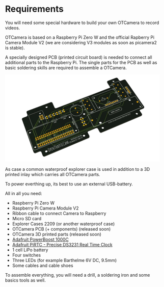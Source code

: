 # Requirements

You will need some special hardware to build your own OTCamera to record videos.

OTCamera is based on a Raspberry Pi Zero W and the official Rapberry Pi Camera Module V2 (we are considering V3 modules as soon as picamera2 is stable).

A specially designed PCB (printed circuit board) is needed to connect all additional parts to the Raspberry Pi.
The single parts for the PCB as well as basic soldering skills are required to assemble a OTCamera.

![PCB](otcamera_pcb.webp)

As case a common waterproof explorer case is used in addition to a 3D printed inlay which carries all OTCamera parts.

To power everthing up, its best to use an external USB-battery.

All in all you need:

- Raspberry Pi Zero W
- Raspberry Pi Camera Module V2
- Ribbon cable to connect Camera to Raspberry
- Micro SD card
- Explorer Cases 2209 (or another waterproof case)
- OTCamera PCB (+ components) (released soon)
- OTCamera 3D printed parts (released soon)
- [Adafruit PowerBoost 1000C](https://www.adafruit.com/product/2465)
- [Adafruit PiRTC - Precise DS3231 Real Time Clock](https://www.adafruit.com/product/4282)
- 1 cell LiPo battery
- Four switches
- Three LEDs (for example Barthelme 6V DC, 9.5mm)
- Some cables and cable shoes

To assemble everything, you will need a drill, a soldering iron and some basics tools as well.
